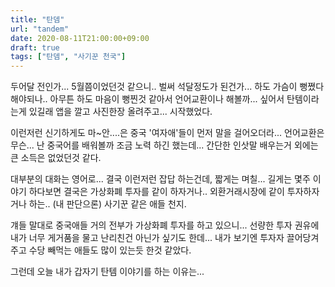 ```yaml
---
title: "탄뎀"
url: "tandem"
date: 2020-08-11T21:00:00+09:00
draft: true
tags: ["탄뎀", "사기꾼 천국"]
---
```

두어달 전인가... 5월쯤이었던것 같으니.. 벌써 석달정도가 된건가... 하도 가슴이 뻥쪘다 해야되나..
아무튼 하도 마음이 뻥찐것 같아서 언어교환이나 해볼까... 싶어서 탄템이라는게 있길래
앱을 깔고 사진한장 올려주고... 시작했었다.

이런저런 신기하게도 마~안....은 중국 '여자애'들이 먼저 말을 걸어오더라... 언어교환은 무슨...
난 중국어를 배워볼까 조금 노력 하긴 했는데... 간단한 인삿말 배우는거 외에는 큰 소득은 없었던것 같다.

대부분의 대화는 영어로... 결국 이런저런 잡답 하는건데, 짧게는 며칠...
길게는 몇주 이야기 하다보면 결국은 가상화폐 투자를 같이 하자거나..
외환거래시장에 같이 투자하자거나 하는.. (내 판단으론) 사기꾼 같은 애들 천지.

걔들 말대로 중국애들 거의 전부가 가상화폐 투자를 하고 있으니...
선량한 투자 권유에 내가 너무 게거품을 물고 난리친건 아닌가 싶기도 한데... 내가 보기엔
투자자 끌어당겨 주고 수당 빼먹는 애들도 많이 있는듯 한것 같았다.

그런데 오늘 내가 갑자기 탄템 이야기를 하는 이유는... 


